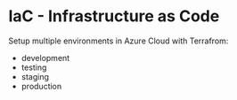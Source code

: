 # IaC - Infrastructure as Code

Setup multiple environments in Azure Cloud with Terrafrom:

- development
- testing
- staging
- production
